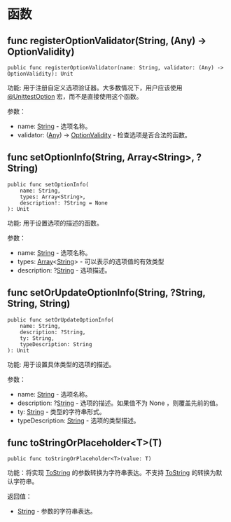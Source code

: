 # 函数

## func registerOptionValidator(String, (Any) -> OptionValidity)

```cangjie
public func registerOptionValidator(name: String, validator: (Any) -> OptionValidity): Unit
```

功能: 用于注册自定义选项验证器。大多数情况下，用户应该使用  [@UnittestOption](../../unittest_testmacro/unittest_testmacro_package_api/unittest_testmacro_package_macros.md#UnittestOption-宏) 宏，而不是直接使用这个函数。

参数：

- name: [String](../../core/core_package_api/core_package_structs.md#struct-string) - 选项名称。
- validator: ([Any](../../core/core_package_api/core_package_interfaces.md#interface-any)) -> [OptionValidity](./unittest_common_package_enums.md#enum-optionvalidity) - 检查选项是否合法的函数。

## func setOptionInfo(String, Array\<String\>, ?String)

```cangjie
public func setOptionInfo(
    name: String,
    types: Array<String>,
    description!: ?String = None
): Unit
```

功能: 用于设置选项的描述的函数。

参数：

- name: [String](../../core/core_package_api/core_package_structs.md#struct-string) - 选项名称。
- types: [Array](../../core/core_package_api/core_package_structs.md#struct-arrayt)\<[String](../../core/core_package_api/core_package_structs.md#struct-string)> - 可以表示的选项值的有效类型
- description: ?[String](../../core/core_package_api/core_package_structs.md#struct-string) - 选项描述。

## func setOrUpdateOptionInfo(String, ?String, String, String)

```cangjie
public func setOrUpdateOptionInfo(
    name: String,
    description: ?String,
    ty: String,
    typeDescription: String
): Unit
```

功能: 用于设置具体类型的选项的描述。

参数：

- name: [String](../../core/core_package_api/core_package_structs.md#struct-string) - 选项名称。
- description: ?[String](../../core/core_package_api/core_package_structs.md#struct-string) - 选项的描述。如果值不为 None ，则覆盖先前的值。
- ty: [String](../../core/core_package_api/core_package_structs.md#struct-string) - 类型的字符串形式。
- typeDescription: [String](../../core/core_package_api/core_package_structs.md#struct-string) - 
选项的类型描述。

## func toStringOrPlaceholder\<T>(T)

```cangjie
public func toStringOrPlaceholder<T>(value: T)
```

功能：将实现 [ToString](../../core/core_package_api/core_package_interfaces.md#interface-tostring) 的参数转换为字符串表达。不支持 [ToString](../../core/core_package_api/core_package_interfaces.md#interface-tostring) 的转换为默认字符串。

返回值：

- [String](../../core/core_package_api/core_package_structs.md#struct-string) - 参数的字符串表达。
